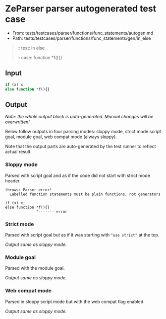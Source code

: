 # ZeParser parser autogenerated test case

- From: tests/testcases/parser/functions/func_statements/autogen.md
- Path: tests/testcases/parser/functions/func_statements/gen/in_else

> :: test: in else
>
> :: case: function *f(){}

## Input


`````js
if (x) x;
else function *f(){}
`````

## Output

_Note: the whole output block is auto-generated. Manual changes will be overwritten!_

Below follow outputs in four parsing modes: sloppy mode, strict mode script goal, module goal, web compat mode (always sloppy).

Note that the output parts are auto-generated by the test runner to reflect actual result.

### Sloppy mode

Parsed with script goal and as if the code did not start with strict mode header.

`````
throws: Parser error!
  Labelled function statements must be plain functions, not generators

if (x) x;
else function *f(){}
              ^------- error
`````

### Strict mode

Parsed with script goal but as if it was starting with `"use strict"` at the top.

_Output same as sloppy mode._

### Module goal

Parsed with the module goal.

_Output same as sloppy mode._

### Web compat mode

Parsed in sloppy script mode but with the web compat flag enabled.

_Output same as sloppy mode._
